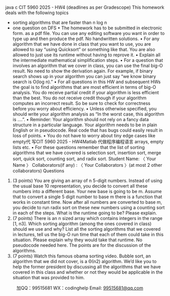 java c
CIT 5960 2025 - HW4 (deadlines as per Gradescope) 
This homework deals with the following topics
* sorting algorithms that are faster than n log n
* one question on DFS
• The homework has to be submitted in electronic form. as a pdf file. You can use any editing software you want in order to type up and then produce the pdf. No handwritten solutions.
• For any algorithm that we have done in class that you want to use, you are allowed to say “using Quicksort” or something like that. You are also allowed to just use its runtime without having to reprove it.
• Explain all the intermediate mathematical simplification steps.
• For a question that involves an algorithm that we cover in class, you can use the final big-O result. No need to show the derivation again. For example, if binary search shows up in your algorithm you can just say “we know binary search is O(log n).”
• For all questions in this HW and subsequent HWs the goal is to find algorithms that are most efficient in terms of big-O analysis. You do receive partial credit if your algorithm is less efficient than the best. You do not receive credit though if your algorithm computes an incorrect result. So be sure to check for correctness before you worry about efficiency.
• Unless otherwise specified, you should write your algorithm analysis as “In the worst case, this algorithm is ....”.
• Reminder: Your algorithm should not rely on a fancy data structure in a particular language. Your algorithm needs to be in plain English or in pseudocode. Real code that has bugs could easily result in loss of points.
• You do not have to worry about tiny edge cases like empty代 写CIT 5960 2025 - HW4Matlab
代做程序编程语言 arrays, empty lists etc.
• For these questions remember that the list of sorting algorithms that we have covered is selection sort, insertion sort, merge sort, quick sort, counting sort, and radix sort.
Student Name: 〈 Your Name 〉
Collaborators(if any) : 〈 Your Collaborators 〉(at most 2 other collaborators)
Questions 
1. (3 points) You are giving an array of n 5-digit numbers. Instead of using the usual base 10 representation, you decide to convert all these numbers into a different base. Your new base is going to be m. Assume that to convert a single 5 digit number to base m there is a function that works in constant time.
Now after all numbers are converted to base m, you decide to run radix sort on these new numbers using a counting sort in each of the steps. What is the runtime going to be? Please explain.
2. (7 points) There is an n sized array which contains integers in the range [1, n3]. Which sorting algorithm (among the ones covered in class) should we use and why?
List all the sorting algorithms that we covered in lectures, tell us the big-O run time that each of them could take in this situation. Please explain why they would take that runtime.
No pseudocode needed here. The points are for the discussion of the algorithms.
3. (7 points) Watch this famous obama sorting video.
Bubble sort, an algorithm that we did not cover, is a Θ(n2) algorithm.
We’d like you to help the former president by discussing all the algorithms that we have covered in this class and whether or not they would be applicable in the situation that was provided to him.







         
加QQ：99515681  WX：codinghelp  Email: 99515681@qq.com
